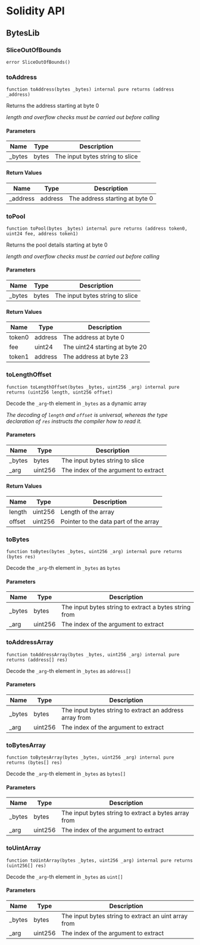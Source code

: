 # Solidity API

## BytesLib

### SliceOutOfBounds

```solidity
error SliceOutOfBounds()
```

### toAddress

```solidity
function toAddress(bytes _bytes) internal pure returns (address _address)
```

Returns the address starting at byte 0

_length and overflow checks must be carried out before calling_

#### Parameters

| Name | Type | Description |
| ---- | ---- | ----------- |
| _bytes | bytes | The input bytes string to slice |

#### Return Values

| Name | Type | Description |
| ---- | ---- | ----------- |
| _address | address | The address starting at byte 0 |

### toPool

```solidity
function toPool(bytes _bytes) internal pure returns (address token0, uint24 fee, address token1)
```

Returns the pool details starting at byte 0

_length and overflow checks must be carried out before calling_

#### Parameters

| Name | Type | Description |
| ---- | ---- | ----------- |
| _bytes | bytes | The input bytes string to slice |

#### Return Values

| Name | Type | Description |
| ---- | ---- | ----------- |
| token0 | address | The address at byte 0 |
| fee | uint24 | The uint24 starting at byte 20 |
| token1 | address | The address at byte 23 |

### toLengthOffset

```solidity
function toLengthOffset(bytes _bytes, uint256 _arg) internal pure returns (uint256 length, uint256 offset)
```

Decode the `_arg`-th element in `_bytes` as a dynamic array

_The decoding of `length` and `offset` is universal,
whereas the type declaration of `res` instructs the compiler how to read it._

#### Parameters

| Name | Type | Description |
| ---- | ---- | ----------- |
| _bytes | bytes | The input bytes string to slice |
| _arg | uint256 | The index of the argument to extract |

#### Return Values

| Name | Type | Description |
| ---- | ---- | ----------- |
| length | uint256 | Length of the array |
| offset | uint256 | Pointer to the data part of the array |

### toBytes

```solidity
function toBytes(bytes _bytes, uint256 _arg) internal pure returns (bytes res)
```

Decode the `_arg`-th element in `_bytes` as `bytes`

#### Parameters

| Name | Type | Description |
| ---- | ---- | ----------- |
| _bytes | bytes | The input bytes string to extract a bytes string from |
| _arg | uint256 | The index of the argument to extract |

### toAddressArray

```solidity
function toAddressArray(bytes _bytes, uint256 _arg) internal pure returns (address[] res)
```

Decode the `_arg`-th element in `_bytes` as `address[]`

#### Parameters

| Name | Type | Description |
| ---- | ---- | ----------- |
| _bytes | bytes | The input bytes string to extract an address array from |
| _arg | uint256 | The index of the argument to extract |

### toBytesArray

```solidity
function toBytesArray(bytes _bytes, uint256 _arg) internal pure returns (bytes[] res)
```

Decode the `_arg`-th element in `_bytes` as `bytes[]`

#### Parameters

| Name | Type | Description |
| ---- | ---- | ----------- |
| _bytes | bytes | The input bytes string to extract a bytes array from |
| _arg | uint256 | The index of the argument to extract |

### toUintArray

```solidity
function toUintArray(bytes _bytes, uint256 _arg) internal pure returns (uint256[] res)
```

Decode the `_arg`-th element in `_bytes` as `uint[]`

#### Parameters

| Name | Type | Description |
| ---- | ---- | ----------- |
| _bytes | bytes | The input bytes string to extract an uint array from |
| _arg | uint256 | The index of the argument to extract |

